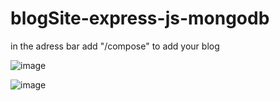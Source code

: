 # blogSite-express-js-mongodb

in the adress bar add "/compose" to add your blog

![image](https://github.com/isayanpal/blogSite-express-js/assets/102523492/e87f9c72-1a7a-4d07-9d5c-4c7c144803ba)


![image](https://github.com/isayanpal/blogSite-express-js/assets/102523492/e1fa287c-1eae-42a1-a5ed-38cea3caf8c8)
